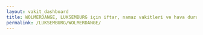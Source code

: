 ```yaml
---
layout: vakit_dashboard
title: WOLMERDANGE, LUKSEMBURG için iftar, namaz vakitleri ve hava durumu - ilçe/eyalet seç
permalink: /LUKSEMBURG/WOLMERDANGE/
---
```


<script type="text/javascript">
  var GLOBAL_COUNTRY = 'LUKSEMBURG';
  var GLOBAL_CITY = 'WOLMERDANGE';
  var GLOBAL_STATE = '';
  var lat = 72;
  var lon = 21;
</script>
